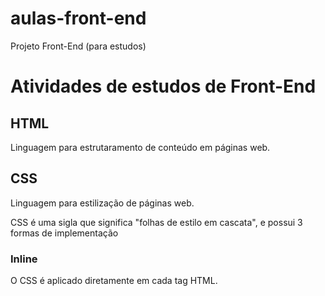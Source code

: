 # aulas-front-end
 Projeto Front-End (para estudos)

# Atividades de estudos de Front-End

## HTML

Linguagem para estrutaramento de conteúdo em páginas web.

## CSS

Linguagem para estilização de páginas web.

CSS é uma sigla que significa "folhas de estilo em cascata", e possui 3 formas de implementação

### Inline

O CSS é aplicado diretamente em cada tag HTML.